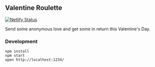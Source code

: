 ## Valentine Roulette

[![Netlify Status](https://api.netlify.com/api/v1/badges/5c6f70ef-8ddc-444b-a897-e29ed19f37e0/deploy-status)](https://app.netlify.com/sites/valentine-roulette/deploys)

Send some anonymous love and get some in return this Valentine's Day.

### Development

```
npm install
npm start
open http://localhost:1234/
```
